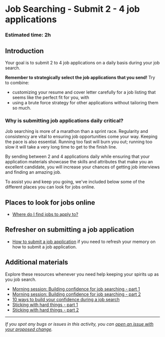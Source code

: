 # Job Searching - Submit 2 - 4 job applications

### **Estimated time**: 2h

## Introduction

Your goal is to submit 2 to 4 job applications on a daily basis during your job search.

**Remember to strategically select the job applications that you send!** Try to combine:

- customizing your resume and cover letter carefully for a job listing that seems like the perfect fit for you, with
- using a brute force strategy for other applications without tailoring them so much.

### Why is submitting job applications daily critical?

Job searching is more of a marathon than a sprint race. Regularity and consistency are vital to ensuring job opportunities come your way. Keeping the pace is also essential. Running too fast will burn you out; running too slow it will take a very long time to get to the finish line.

By sending between 2 and 4 applications daily while ensuring that your application materials showcase the skills and attributes that make you an excellent candidate, you will increase your chances of getting job interviews and finding an amazing job.

To assist you and keep you going, we've included below some of the different places you can look for jobs online.

## Places to look for jobs online

- [Where do I find jobs to apply to?](https://github.com/matovu-farid/curriculum-professional-skills/blob/main/job-search/where-do-I-find-jobs-to-apply-to.md)

## Refresher on submitting a job application

- [How to submit a job application](https://github.com/matovu-farid/curriculum-professional-skills/blob/main/job-search/how-to-submit-a-job-application-MVP2.md) if you need to refresh your memory on how to submit a job application.

## Additional materials

Explore these resources whenever you need help keeping your spirits up as you job search.

- [Morning session: Building confidence for job searching - part 1](https://github.com/matovu-farid/curriculum-professional-skills/blob/main/job-search/morning%20session-building-confidence-for-job-searching-part1.md)
- [Morning session: Building confidence for job searching - part 2](https://github.com/matovu-farid/curriculum-professional-skills/blob/main/job-search/morning-session-building-confidence-for-job-searching-part2.md)
- [10 ways to build your confidence during a job search](https://interestingengineering.com/10-ways-to-build-your-confidence-during-a-job-search)
- [Sticking with hard things - part 1](https://github.com/matovu-farid/curriculum-professional-skills/blob/main/soft-skills/morning-session-sticking-with-hard-things-part1.md)
- [Sticking with hard things - part 2](https://github.com/matovu-farid/curriculum-professional-skills/blob/main/soft-skills/morning-session-sticking-with-hard-things-part2.md)

---

_If you spot any bugs or issues in this activity, you can [open an issue with your proposed change](https://github.com/microverseinc/curriculum-transversal-skills/blob/main/git-github/articles/open_issue.md)._

